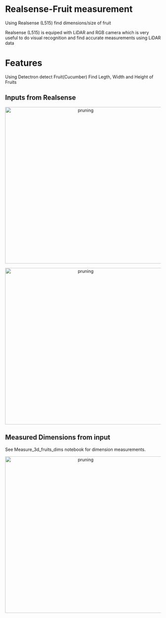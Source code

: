 # Realsense-Fruit measurement
Using Realsense (L515) find dimensions/size of fruit

Realsense (L515) is equiped with LiDAR and RGB camera which is very useful to do visual recognition and find accurate measurements using LiDAR data

# Features
Using Detectron detect Fruit(Cucumber)
Find Legth, Width and Height of Fruits

## Inputs from Realsense
<p align="center">
    <img src="https://user-images.githubusercontent.com/22799415/118360044-34bd5300-b586-11eb-839f-6fa77d5fda21.png" alt="pruning",img width="505" />
  </p>
  <p align="center">
  
<p align="center">
  <img src="https://user-images.githubusercontent.com/22799415/118360055-40a91500-b586-11eb-9b7e-e7ed8ef1d7bc.png" alt="pruning",img width="505" />
  </p>
<p align="center">
  
## Measured Dimensions from input 
See Measure_3d_fruits_dims notebook for dimension measurements.

<p align="center">
<img src="https://user-images.githubusercontent.com/22799415/118360068-4d2d6d80-b586-11eb-82e3-8088100de7a3.png" alt="pruning",img width="505" />
</p>
<p align="center">
  

